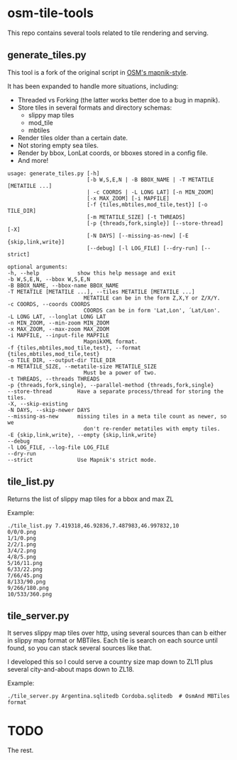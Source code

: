 # osm-tile-tools

This repo contains several tools related to tile rendering and serving.

## generate_tiles.py

This tool is a fork of the original script in [OSM's mapnik-style](https://github.com/openstreetmap/mapnik-stylesheets/blob/master/generate_tiles.py).

It has been expanded to handle more situations, including:

* Threaded vs Forking (the latter works better doe to a bug in mapnik).
* Store tiles in several formats and directory schemas:
  * slippy map tiles
  * mod_tile
  * mbtiles
* Render tiles older than a certain date.
* Not storing empty sea tiles.
* Render by bbox, LonLat coords, or bboxes stored in a config file.
* And more!

```
usage: generate_tiles.py [-h]
                         [-b W,S,E,N | -B BBOX_NAME | -T METATILE [METATILE ...]
                         | -c COORDS | -L LONG LAT] [-n MIN_ZOOM]
                         [-x MAX_ZOOM] [-i MAPFILE]
                         [-f {tiles,mbtiles,mod_tile,test}] [-o TILE_DIR]
                         [-m METATILE_SIZE] [-t THREADS]
                         [-p {threads,fork,single}] [--store-thread] [-X]
                         [-N DAYS] [--missing-as-new] [-E {skip,link,write}]
                         [--debug] [-l LOG_FILE] [--dry-run] [--strict]

optional arguments:
-h, --help            show this help message and exit
-b W,S,E,N, --bbox W,S,E,N
-B BBOX_NAME, --bbox-name BBOX_NAME
-T METATILE [METATILE ...], --tiles METATILE [METATILE ...]
                        METATILE can be in the form Z,X,Y or Z/X/Y.
-c COORDS, --coords COORDS
                        COORDS can be in form 'Lat,Lon', ´Lat/Lon'.
-L LONG LAT, --longlat LONG LAT
-n MIN_ZOOM, --min-zoom MIN_ZOOM
-x MAX_ZOOM, --max-zoom MAX_ZOOM
-i MAPFILE, --input-file MAPFILE
                        MapnikXML format.
-f {tiles,mbtiles,mod_tile,test}, --format {tiles,mbtiles,mod_tile,test}
-o TILE_DIR, --output-dir TILE_DIR
-m METATILE_SIZE, --metatile-size METATILE_SIZE
                        Must be a power of two.
-t THREADS, --threads THREADS
-p {threads,fork,single}, --parallel-method {threads,fork,single}
--store-thread        Have a separate process/thread for storing the tiles.
-X, --skip-existing
-N DAYS, --skip-newer DAYS
--missing-as-new      missing tiles in a meta tile count as newer, so we
                        don't re-render metatiles with empty tiles.
-E {skip,link,write}, --empty {skip,link,write}
--debug
-l LOG_FILE, --log-file LOG_FILE
--dry-run
--strict              Use Mapnik's strict mode.
```

## tile_list.py

Returns the list of slippy map tiles for a bbox and max ZL

Example:

    ./tile_list.py 7.419318,46.92836,7.487983,46.997832,10
    0/0/0.png
    1/1/0.png
    2/2/1.png
    3/4/2.png
    4/8/5.png
    5/16/11.png
    6/33/22.png
    7/66/45.png
    8/133/90.png
    9/266/180.png
    10/533/360.png

## tile_server.py

It serves slippy map tiles over http, using several sources than can b either in
slippy map format or MBTiles. Each tile is search on each source until found, so
you can stack several sources like that.

I developed this so I could serve a country size map down to ZL11 plus several
city-and-about maps down to ZL18.

Example:

    ./tile_server.py Argentina.sqlitedb Cordoba.sqlitedb  # OsmAnd MBTiles format

# TODO

The rest.
